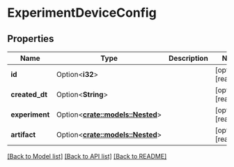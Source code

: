 # ExperimentDeviceConfig

## Properties

Name | Type | Description | Notes
------------ | ------------- | ------------- | -------------
**id** | Option<**i32**> |  | [optional][readonly]
**created_dt** | Option<**String**> |  | [optional][readonly]
**experiment** | Option<[**crate::models::Nested**](Nested.md)> |  | [optional][readonly]
**artifact** | Option<[**crate::models::Nested**](Nested.md)> |  | [optional][readonly]

[[Back to Model list]](../README.md#documentation-for-models) [[Back to API list]](../README.md#documentation-for-api-endpoints) [[Back to README]](../README.md)


